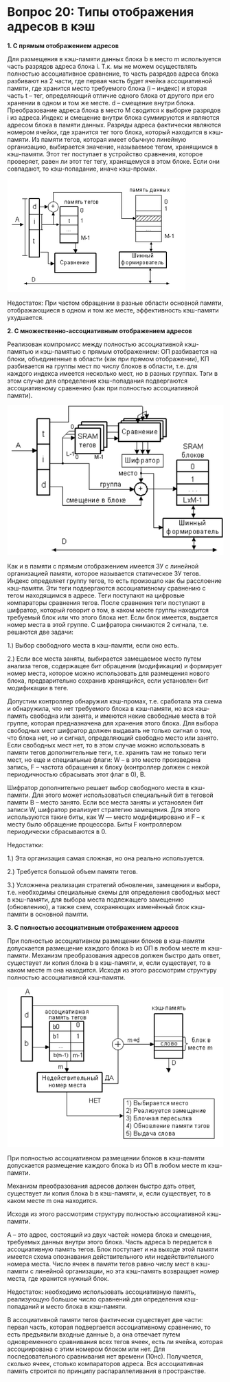 # Вопрос 20: Типы отображения адресов в кэш

**1. С прямым отображением адресов**

Для размещения в кэш-памяти данных блока b в место m используется часть разрядов адреса блока i. Т.к. мы не можем осуществлять полностью ассоциативное сравнение, то часть разрядов адреса блока разбивают на 2 части, где первая часть будет ячейка ассоциативной памяти, где хранится место требуемого блока (i – индекс) и вторая часть t – тег, определяющий отличие одного блока от другого при его хранении в одном и том же месте. d – смещение внутри блока. Преобразование адреса блока в место М сводится к выборке разрядов i из адреса.Индекс и смещение внутри блока суммируются и являются адресом блока в памяти данных. Разряды адреса фактически являются номером ячейки, где хранится тег того блока, который находится в кэш-памяти. Из памяти тегов, которая имеет обычную линейную организацию, выбирается значение, называемое тегом, хранящимся в кэш-памяти. Этот тег поступает в устройство сравнения, которое проверяет, равен ли этот тег тегу, хранящемуся в этом блоке. Если они совпадают, то кэш-попадание, иначе кэш-промах.

![прямое](/resources/imgs/t20_1.png)

Недостаток: При частом обращении в разные области основной памяти, отображающиеся в одном и том же месте, эффективность кэш-памяти ухудшается.

**2. С множественно-ассоциативным отображением адресов**

Реализован компромисс между полностью ассоциативной кэш-памятью и кэш-памятью с прямым отображением: ОП разбивается на блоки, объединенные в области (как при прямом отображении), КП разбивается на группы мест по числу блоков в области, т.е. для каждого индекса имеется несколько мест, но в разных группах. Тэги в этом случае для определения кэш-попадания подвергаются ассоциативному сравнению (как при полностью ассоциативной памяти).

![множественно-ассоциативное](/resources/imgs/t20_2.png)

Как и в памяти с прямым отображением имеется ЗУ с линейной организацией памяти, которое называется статическое ЗУ тегов. Индекс определяет группу тегов, то есть произошло как бы расслоение кэш-памяти. Эти теги подвергаются ассоциативному сравнению с тегом находящимся в адресе. Теги поступают на цифровые компараторы сравнения тегов. После сравнения теги поступают в шифратор, который говорит о том, в каком месте группы находится требуемый блок или что этого блока нет. Если блок имеется, выдается номер места в этой группе. С шифратора снимаются 2 сигнала, т.е. решаются две задачи:

 1.) Выбор свободного места в кэш-памяти, если оно есть.

 2.) Если все места заняты, выбирается замещаемое место путем анализа тегов, содержащее бит обращения (модификации) и формирует номер места, которое можно использовать для размещения нового блока, предварительно сохранив хранящийся, если установлен бит модификации в теге.

Допустим контроллер обнаружил кэш-промах, т.е. сработала эта схема и обнаружила, что нет требуемого блока в кэш-памяти, но вся кэш-память свободна или занята, и имеются некие свободные места в той группе, которая предназначена для хранения этого блока. Для выбора свободных мест шифратор должен выдавать не только сигнал о том, что блока нет, но и сигнал, определяющий свободно место или занято. Если свободных мест нет, то в этом случае можно использовать в памяти тегов дополнительные теги, т.е. хранить там не только теги мест, но еще и специальные флаги: W – в это место произведена запись, F – частота обращения к блоку (контроллер должен с некой периодичностью сбрасывать этот флаг в 0), B.

Шифратор дополнительно решает выбор свободного места в кэш-памяти. Для этого может использоваться специальный бит в теговой памяти В – место занято. Если все места заняты и установлен бит записи W, шифратор реализует стратегию замещения. Для этого используются такие биты, как W — место модифицировано и F – к месту было обращение процессора. Биты F контроллером периодически сбрасываются в 0.

Недостатки:

 1.) Эта организация самая сложная, но она реально используется.

 2.) Требуется большой объем памяти тегов.

 3.) Усложнена реализация стратегий обновления, замещения и выбора, т.е. необходимы специальные схемы для определения свободных мест в кэш-памяти, для выбора места подлежащего замещению (обновлению), а также схем, сохраняющих изменённый блок кэш-памяти в основной памяти.


**3. С полностью ассоциативным отображением адресов**

При полностью ассоциативном размещении блоков в кэш-памяти допускается размещение каждого блока b из ОП в любом месте m кэш-памяти. Механизм преобразования адресов должен быстро дать ответ, существует ли копия блока b в кэш-памяти, и, если существует, то в каком месте m она находится.
Исходя из этого рассмотрим структуру полностью ассоциативной кэш-памяти.

![полностью ассоциативно](/resources/imgs/t20_3.png)

При полностью ассоциативном размещении блоков в кэш-памяти допускается размещение каждого блока b из ОП в любом месте m кэш-памяти.

Механизм преобразования адресов должен быстро дать ответ, существует ли копия блока b в кэш-памяти, и, если существует, то в каком месте m она находится.

Исходя из этого рассмотрим структуру полностью ассоциативной кэш-памяти.

А – это адрес, состоящий из двух частей: номера блока и смещения, требуемых данных внутри этого блока. Часть адреса b передается в ассоциативную память тегов. Блок поступает и на выходе этой памяти имеется схема опознавания действительного или недействительного номера места. Число ячеек в памяти тегов равно числу мест в кэш-памяти с линейной организации, но эта кэш-память возвращает номер места, где хранится нужный блок.

Недостаток: необходимо использовать ассоциативную память, реализующую большое число сравнений для определения кэш-попаданий и место блока в кэш-памяти.

В ассоциативной памяти тегов фактически существует две части: первая часть, которая подвергается ассоциативному сравнению, то есть предъявили входные данные b, а она отвечает путем одновременного сравнивания всех тегов ячеек, есть ли ячейка, которая ассоциирована с этим номером блоком или нет. Для последовательного сравнивания нет времени (10нс). Получается, сколько ячеек, столько компараторов адреса. Вся ассоциативная память строится по принципу распараллеливания в пространстве.

